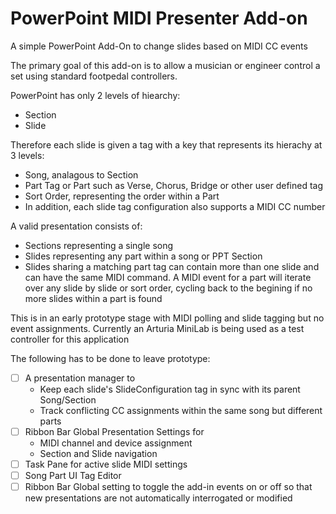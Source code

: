 # PowerPoint MIDI Presenter Add-on
A simple PowerPoint Add-On to change slides based on MIDI CC events

The primary goal of this add-on is to allow a musician or engineer control a set using standard footpedal controllers.

PowerPoint has only 2 levels of hiearchy:
  - Section
  - Slide

Therefore each slide is given a tag with a key that represents its hierachy at 3 levels:
  - Song, analagous to Section
  - Part Tag or Part such as Verse, Chorus, Bridge or other user defined tag
  - Sort Order, representing the order within a Part
  - In addition, each slide tag configuration also supports a MIDI CC number

A valid presentation consists of:
- Sections representing a single song
- Slides representing any part within a song or PPT Section
- Slides sharing a matching part tag can contain more than one slide and can have the same MIDI command.  A MIDI event for a part will iterate over any slide by slide or sort order, cycling back to the begining if no more slides within a part is found

This is in an early prototype stage with MIDI polling and slide tagging but no event assignments.  Currently an Arturia MiniLab is being used as a test controller for this application

The following has to be done to leave prototype:
- [ ] A presentation manager to 
  - Keep each slide's SlideConfiguration tag in sync with its parent Song/Section
  - Track conflicting CC assignments within the same song but different parts
- [ ] Ribbon Bar Global Presentation Settings for 
  - MIDI channel and device assignment
  - Section and Slide navigation
- [ ] Task Pane for active slide MIDI settings 
- [ ] Song Part UI Tag Editor
- [ ] Ribbon Bar Global setting to toggle the add-in events on or off so that new presentations are not automatically interrogated or modified
